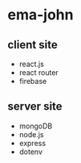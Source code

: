 # ema-john

## client site
* react.js
* react router
* firebase

## server site
* mongoDB
* node.js
* express
* dotenv